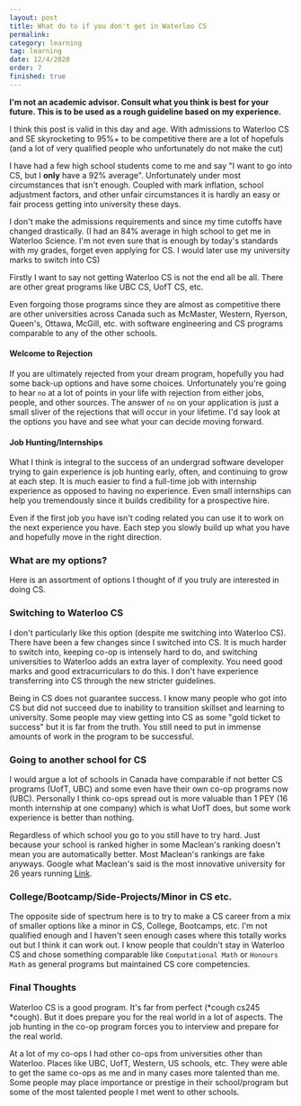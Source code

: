 ```yaml
---
layout: post
title: What do to if you don't get in Waterloo CS
permalink:
category: learning
tag: learning
date: 12/4/2020
order: 7
finished: true
---
```


**I'm not an academic advisor. Consult what you think is best for your future. This is to be used as a rough guideline based on my experience.**

I think this post is valid in this day and age. With admissions to Waterloo CS and SE skyrocketing to 95%+ to be competitive there are a lot of hopefuls (and a lot of very qualified people who unfortunately do not make the cut)

I have had a few high school students come to me and say "I want to go into CS, but I **only** have a 92% average". Unfortunately under most circumstances that isn't enough. Coupled with mark inflation, school adjustment factors, and other unfair circumstances it is hardly an easy or fair process getting into university these days.

I don't make the admissions requirements and since my time cutoffs have changed drastically. (I had an 84% average in high school to get me in Waterloo Science. I'm not even sure that is enough by today's standards with my grades, forget even applying for CS. I would later use my university marks to switch into CS)

Firstly I want to say not getting Waterloo CS is not the end all be all. There are other great programs like UBC CS, UofT CS, etc.

Even forgoing those programs since they are almost as competitive there are other universities across Canada such as McMaster, Western, Ryerson, Queen's, Ottawa, McGill, etc. with software engineering and CS programs comparable to any of the other schools.

#### Welcome to Rejection

If you are ultimately rejected from your dream program, hopefully you had some back-up options and have some choices. Unfortunately you're going to hear `no` at a lot of points in your life with rejection from either jobs, people, and other sources. The answer of `no` on your application is just a small sliver of the rejections that will occur in your lifetime. I'd say look at the options you have and see what your can decide moving forward.

#### Job Hunting/Internships

What I think is integral to the success of an undergrad software developer trying to gain experience is job hunting early, often, and continuing to grow at each step. It is much easier to find a full-time job with internship experience as opposed to having no experience. Even small internships can help you tremendously since it builds credibility for a prospective hire.

Even if the first job you have isn't coding related you can use it to work on the next experience you have. Each step you slowly build up what you have and hopefully move in the right direction.

### What are my options?

Here is an assortment of options I thought of if you truly are interested in doing CS.

### Switching to Waterloo CS

I don't particularly like this option (despite me switching into Waterloo CS). There have been a few changes since I switched into CS. It is much harder to switch into, keeping co-op is intensely hard to do, and switching universities to Waterloo adds an extra layer of complexity. You need good marks and good extracurriculars to do this. I don't have experience transferring into CS through the new stricter guidelines.

Being in CS does not guarantee success. I know many people who got into CS but did not succeed due to inability to transition skillset and learning to university. Some people may view getting into CS as some "gold ticket to success" but it is far from the truth. You still need to put in immense amounts of work in the program to be successful.

### Going to another school for CS

I would argue a lot of schools in Canada have comparable if not better CS programs (UofT, UBC) and some even have their own co-op programs now (UBC). Personally I think co-ops spread out is more valuable than 1 PEY (16 month internship at one company) which is what UofT does, but some work experience is better than nothing.

Regardless of which school you go to you still have to try hard. Just because your school is ranked higher in some Maclean's ranking doesn't mean you are automatically better. Most Maclean's rankings are fake anyways. Google what Maclean's said is the most innovative university for 26 years running [Link](https://uwaterloo.ca/water-institute/news/macleans-names-waterloo-canadas-most-innovative-university).

### College/Bootcamp/Side-Projects/Minor in CS etc.

The opposite side of spectrum here is to try to make a CS career from a mix of smaller options like a minor in CS, College, Bootcamps, etc. I'm not qualified enough and I haven't seen enough cases where this totally works out but I think it can work out. I know people that couldn't stay in Waterloo CS and chose something comparable like `Computational Math` or `Honours Math` as general programs but maintained CS core competencies.

### Final Thoughts

Waterloo CS is a good program. It's far from perfect (\*cough cs245 \*cough). But it does prepare you for the real world in a lot of aspects. The job hunting in the co-op program forces you to interview and prepare for the real world.

At a lot of my co-ops I had other co-ops from universities other than Waterloo. Places like UBC, UofT, Western, US schools, etc. They were able to get the same co-ops as me and in many cases more talented than me. Some people may place importance or prestige in their school/program but some of the most talented people I met went to other schools.
